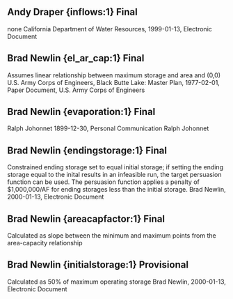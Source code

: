## Andy Draper {inflows:1} Final
none
California Department of Water Resources, 1999-01-13, Electronic Document

## Brad Newlin {el_ar_cap:1} Final
Assumes linear relationship between maximum storage and area and (0,0)
U.S. Army Corps of Engineers, Black Butte Lake: Master Plan, 1977-02-01, Paper Document, U.S. Army Corps of Engineers

## Brad Newlin {evaporation:1} Final
Ralph Johonnet
1899-12-30, Personal Communication
Ralph Johonnet

## Brad Newlin {endingstorage:1} Final
Constrained ending storage set to equal initial storage; if setting the ending storage equal to the inital results in an infeasible run, the target persuasion function can be used.  The persuasion function applies a penalty of $1,000,000/AF for ending storages less than the initial storage.
Brad Newlin, 2000-01-13, Electronic Document

## Brad Newlin {areacapfactor:1} Final
Calculated as slope between the minimum and maximum points from the area-capacity relationship

## Brad Newlin {initialstorage:1} Provisional
Calculated as 50% of maximum operating storage
Brad Newlin, 2000-01-13, Electronic Document
